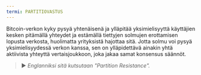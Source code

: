 ```yaml
---
termi: PARTITIOVASTUS
---
```


Bitcoin-verkon kyky pysyä yhtenäisenä ja ylläpitää yksimielisyyttä käyttäjien kesken pitämällä yhteydet ja estämällä tiettyjen solmujen erottamisen lopusta verkosta, huolimatta yrityksistä hajottaa sitä. Jotta solmu voi pysyä yksimielisyydessä verkon kanssa, sen on ylläpidettävä ainakin yhtä aktiivista yhteyttä vertaisjoukkoon, joka jakaa samat konsensus säännöt.

> ► *Englanniksi sitä kutsutaan "Partition Resistance".*